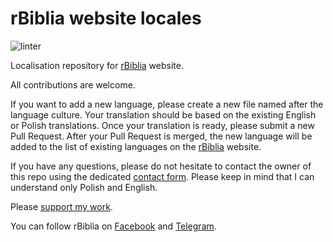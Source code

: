 rBiblia website locales
=======================

![linter](https://github.com/rBiblia/website-locales/actions/workflows/lint.yaml/badge.svg)

Localisation repository for [rBiblia](https://rbiblia.toborek.info) website.

All contributions are welcome.

If you want to add a new language, please create a new file named after the language culture. Your translation should be based on the existing English or Polish translations. Once your translation is ready, please submit a new Pull Request. After your Pull Request is merged, the new language will be added to the list of existing languages on the [rBiblia](https://rbiblia.toborek.info) website.

If you have any questions, please do not hesitate to contact the owner of this repo using the dedicated [contact form](https://kontakt.toborek.info). Please keep in mind that I can understand only Polish and English.

Please [support my work](https://rbiblia.toborek.info/donation/).

You can follow rBiblia on [Facebook](https://www.facebook.com/rBiblia) and [Telegram](https://t.me/rBiblia).
